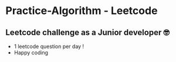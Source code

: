 # Practice-Algorithm - Leetcode

## Leetcode challenge as a Junior developer 🤓
- 1 leetcode question per day !
- Happy coding 

